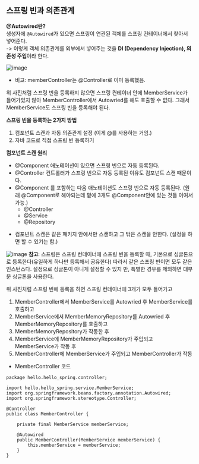 ## 스프링 빈과 의존관계

**@Autowired란?** <br>
생성자에 `@Autowired`가 있으면 스프링이 연관된 객체를 스프링 컨테이너에서 찾아서 넣어준다. <br>
-> 이렇게 객체 의존관계를 외부에서 넣어주는 것을 **DI (Dependency Injection), 의존성 주입**이라 한다.

![image](https://github.com/smiinii/poto/blob/main/%EC%8A%A4%ED%94%84%EB%A7%81%20%EB%B9%88%20%EB%93%B1%EB%A1%9D%20%EC%95%88%EB%90%9C%20%EC%9D%B4%EB%AF%B8%EC%A7%80.png)
- 비고: memberController는 @Controller로 이미 등록했음.

위 사진처럼 스프링 빈을 등록하지 않으면 스프링 컨테이너 안에 MemberService가 들어가있지 않아 MemberController에서 Autowried를 해도 호출할 수 없다.
그래서 MemberService도 스프링 빈을 등록해야 된다.

**스프링 빈을 등록하는 2가지 방법**
1. 컴포넌트 스캔과 자동 의존관계 설정 (이게 @를 사용하는 거임.)
2. 자바 코드로 직접 스프링 빈 등록하기

**컴포넌트 스캔 원리**
- @Component 애노테이션이 있으면 스프링 빈으로 자동 등록된다.
- @Controller 컨트롤러가 스프링 빈으로 자동 등록된 이유도 컴포넌트 스캔 때문이다.
- @Component 를 포함하는 다음 애노테이션도 스프링 빈으로 자동 등록된다. (원래 @Component로 해야되는데 밑에 3개도 @Component안에 있는 것들 이여서 가능.) <br>
    - @Controller
    - @Service
    - @Repository

+ 컴포넌트 스캔은 같은 패키지 안에서만 스캔하고 그 밖은 스캔을 안한다. (설정을 하면 할 수 있기는 함.)

![image](https://github.com/smiinii/poto/blob/main/%EC%8A%A4%ED%94%84%EB%A7%81%20%EB%B9%88%20%EB%93%B1%EB%A1%9D%20%EC%9D%B4%EB%AF%B8%EC%A7%80.png)
**참고**: 스프링은 스프링 컨테이너에 스프링 빈을 등록할 때, 기본으로 싱글톤으로 등록한다(유일하게 하나만
등록해서 공유한다) 따라서 같은 스프링 빈이면 모두 같은 인스턴스다. 설정으로 싱글톤이 아니게 설정할 수 있지
만, 특별한 경우를 제외하면 대부분 싱글톤을 사용한다.

위 사진처럼 스프링 빈에 등록을 하면 스프링 컨테이너에 3개가 모두 들어가고 
1. MemberController에서 MemberService를 Autowried 후 MemberService를 호출하고 
2. MemberService에서 MemberMemoryRepository를 Autowried 후 MemberMemoryRepository를 호출하고
3. MemberMemoryRepository가 작동한 후 
4. MemberService에 MemberMemoryRepository가 주입되고 MemberService가 작동 후
5. MemberController에 MemberService가 주입되고 MemberController가 작동


- MemberController 코드
```
package hello.hello_spring.controller;

import hello.hello_spring.service.MemberService;
import org.springframework.beans.factory.annotation.Autowired;
import org.springframework.stereotype.Controller;

@Controller
public class MemberController {

    private final MemberService memberService;

    @Autowired
    public MemberController(MemberService memberService) {
        this.memberService = memberService;
    }
}
```
